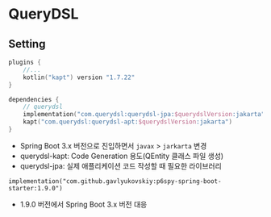 # QueryDSL

## Setting

```kotlin
plugins {
    //...
    kotlin("kapt") version "1.7.22"
}

dependencies {
    // querydsl
    implementation("com.querydsl:querydsl-jpa:$querydslVersion:jakarta")
    kapt("com.querydsl:querydsl-apt:$querydslVersion:jakarta")
}
```
- Spring Boot 3.x 버전으로 진입하면서 `javax` > `jarkarta` 변경
- querydsl-kapt: Code Generation 용도(QEntity 클래스 파일 생성) 
- querydsl-jpa: 실제 애플리케이션 코드 작성할 때 필요한 라이브러리

```
implementation("com.github.gavlyukovskiy:p6spy-spring-boot-starter:1.9.0")
```
- 1.9.0 버전에서 Spring Boot 3.x 버전 대응